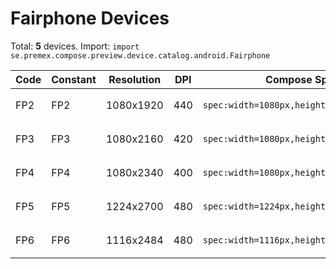 # Fairphone Devices

Total: **5** devices. Import: `import se.premex.compose.preview.device.catalog.android.Fairphone`

| Code | Constant | Resolution | DPI | Compose Spec | Preview Usage |
|------|----------|------------|-----|-------------|---------------|
| FP2 | FP2 | 1080x1920 | 440 | `spec:width=1080px,height=1920px,dpi=440` | `@Preview(device = Fairphone.FP2)` |
| FP3 | FP3 | 1080x2160 | 420 | `spec:width=1080px,height=2160px,dpi=420` | `@Preview(device = Fairphone.FP3)` |
| FP4 | FP4 | 1080x2340 | 400 | `spec:width=1080px,height=2340px,dpi=400` | `@Preview(device = Fairphone.FP4)` |
| FP5 | FP5 | 1224x2700 | 480 | `spec:width=1224px,height=2700px,dpi=480` | `@Preview(device = Fairphone.FP5)` |
| FP6 | FP6 | 1116x2484 | 480 | `spec:width=1116px,height=2484px,dpi=480` | `@Preview(device = Fairphone.FP6)` |

<!-- Generated automatically. Do not edit manually. -->
